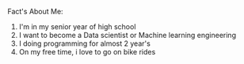 Fact's About Me: 
1) I'm in my senior year of high school
2) I want to become a Data scientist or Machine learning engineering 
3) I doing programming for almost 2 year's 
4) On my free time, i love to go on bike rides 
